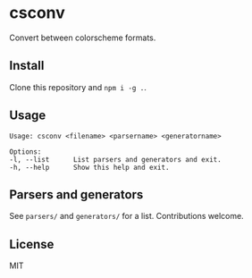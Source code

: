 # csconv

Convert between colorscheme formats.

## Install

Clone this repository and `npm i -g .`.

## Usage

```
Usage: csconv <filename> <parsername> <generatorname>

Options:
-l, --list      List parsers and generators and exit.
-h, --help      Show this help and exit.
```

## Parsers and generators

See `parsers/` and `generators/` for a list. Contributions welcome.

## License

MIT
